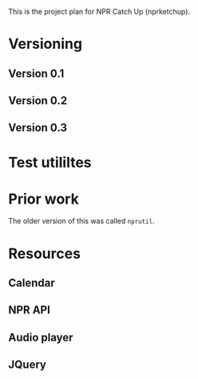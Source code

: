 This is the project plan for NPR Catch Up (nprketchup).

# Versioning 
## Version 0.1

## Version 0.2

## Version 0.3

# Test utililtes

# Prior work
The older version of this was called `nprutil`.

# Resources
## Calendar

## NPR API

## Audio player

## JQuery


